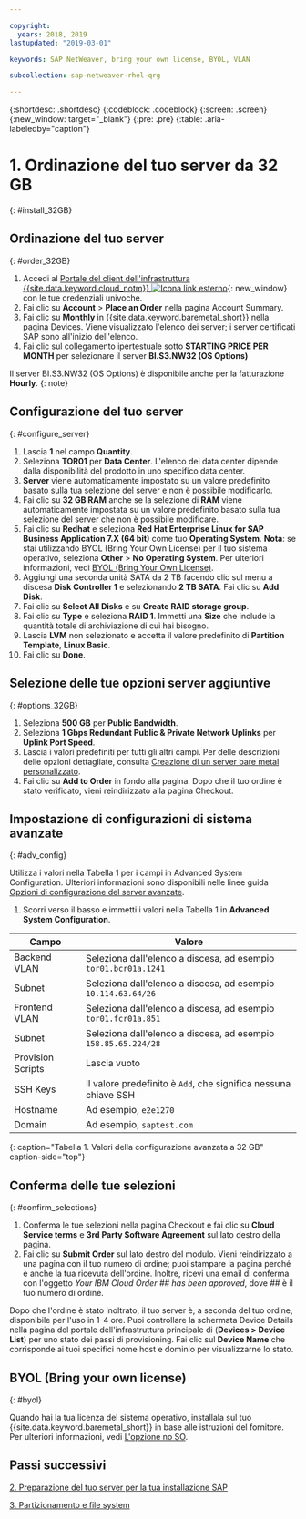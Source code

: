 ```yaml
---

copyright:
  years: 2018, 2019
lastupdated: "2019-03-01"

keywords: SAP NetWeaver, bring your own license, BYOL, VLAN

subcollection: sap-netweaver-rhel-qrg

---
```


{:shortdesc: .shortdesc}
{:codeblock: .codeblock}
{:screen: .screen}
{:new_window: target="_blank"}
{:pre: .pre}
{:table: .aria-labeledby="caption"}

# 1. Ordinazione del tuo server da 32 GB
{: #install_32GB}

## Ordinazione del tuo server
{: #order_32GB}

1. Accedi al [Portale del client dell'infrastruttura {{site.data.keyword.cloud_notm}} ![Icona link esterno](../../icons/launch-glyph.svg "Icona link esterno")](https://control.softlayer.com){: new_window} con le tue credenziali univoche.
2. Fai clic su **Account** > **Place an Order** nella pagina Account Summary.
3. Fai clic su **Monthly** in {{site.data.keyword.baremetal_short}} nella pagina Devices. Viene visualizzato l'elenco dei server; i server certificati SAP sono all'inizio dell'elenco.
4. Fai clic sul collegamento ipertestuale sotto **STARTING PRICE PER MONTH** per selezionare il server **BI.S3.NW32 (OS Options)**

Il server BI.S3.NW32 (OS Options) è disponibile anche per la fatturazione **Hourly**.
{: note}

## Configurazione del tuo server
{: #configure_server}

1. Lascia **1** nel campo **Quantity**.
2. Seleziona **TOR01** per **Data Center**. L'elenco dei data center dipende dalla disponibilità del prodotto in uno specifico data center.
3. **Server** viene automaticamente impostato su un valore predefinito basato sulla tua selezione del server e non è possibile modificarlo.
4. Fai clic su **32 GB RAM** anche se la selezione di **RAM** viene automaticamente impostata su un valore predefinito basato sulla tua selezione del server che non è possibile modificare.
5. Fai clic su **Redhat** e seleziona **Red Hat Enterprise Linux for SAP Business Application 7.X (64 bit)** come tuo **Operating System**. **Nota**: se stai utilizzando BYOL (Bring Your Own License) per il tuo sistema operativo, seleziona **Other** > **No Operating System**. Per ulteriori informazioni, vedi [BYOL (Bring Your Own License)](#byol).
6. Aggiungi una seconda unità SATA da 2 TB facendo clic sul menu a discesa **Disk Controller 1** e selezionando **2 TB SATA**. Fai clic su **Add Disk**.
7. Fai clic su **Select All Disks** e su **Create RAID storage group**.
8. Fai clic su **Type** e seleziona **RAID 1**. Immetti una **Size** che include la quantità totale di archiviazione di cui hai bisogno.
9. Lascia **LVM** non selezionato e accetta il valore predefinito di **Partition Template**, **Linux Basic**.
10. Fai clic su **Done**.

## Selezione delle tue opzioni server aggiuntive
{: #options_32GB}

1. Seleziona **500 GB** per **Public Bandwidth**.
2.	Seleziona **1 Gbps Redundant Public & Private Network Uplinks** per **Uplink Port Speed**.
3. Lascia i valori predefiniti per tutti gli altri campi. Per delle descrizioni delle opzioni dettagliate, consulta [Creazione di un server bare metal personalizzato](/docs/bare-metal?topic=bare-metal-ordering-baremetal-server#addl-server-options).
4.	Fai clic su **Add to Order** in fondo alla pagina. Dopo che il tuo ordine è stato verificato, vieni reindirizzato alla pagina Checkout.

## Impostazione di configurazioni di sistema avanzate
{: #adv_config}

Utilizza i valori nella Tabella 1 per i campi in Advanced System Configuration. Ulteriori informazioni sono disponibili nelle linee guida [Opzioni di configurazione del server avanzate](/docs/bare-metal?topic=bare-metal-ordering-baremetal-server#adv-system-config).

1. Scorri verso il basso e immetti i valori nella Tabella 1 in **Advanced System Configuration**.

|              Campo               |      Valore                                                           |
| -------------------------------- | -------------------------------------------------------------------- |
|Backend VLAN                      | Seleziona dall'elenco a discesa, ad esempio `tor01.bcr01a.1241`     |
|Subnet                            | Seleziona dall'elenco a discesa, ad esempio `10.114.63.64/26`       |
|Frontend VLAN                     | Seleziona dall'elenco a discesa, ad esempio `tor01.fcr01a.851`      |
|Subnet                            | Seleziona dall'elenco a discesa, ad esempio `158.85.65.224/28`      |
|Provision Scripts                 | Lascia vuoto                                                          |
|SSH Keys                          | Il valore predefinito è `Add`, che significa nessuna chiave SSH                            |
|Hostname                          | Ad esempio, `e2e1270`                                               |
|Domain                            | Ad esempio, `saptest.com`                                           |
{: caption="Tabella 1. Valori della configurazione avanzata a 32 GB" caption-side="top"}  

## Conferma delle tue selezioni
{: #confirm_selections}

1. Conferma le tue selezioni nella pagina Checkout e fai clic su **Cloud Service terms** e **3rd Party Software Agreement** sul lato destro della pagina.
2. Fai clic su **Submit Order** sul lato destro del modulo. Vieni reindirizzato a una pagina con il tuo numero di ordine; puoi stampare la pagina perché è anche la tua ricevuta dell'ordine. Inoltre, ricevi una email di conferma con l'oggetto *Your IBM Cloud Order ## has been approved*, dove ## è il tuo numero di ordine.

Dopo che l'ordine è stato inoltrato, il tuo server è, a seconda del tuo ordine, disponibile per l'uso in 1-4 ore. Puoi controllare la schermata Device Details nella pagina del portale dell'infrastruttura principale di (**Devices > Device List**) per uno stato dei passi di provisioning. Fai clic sul **Device Name** che corrisponde ai tuoi specifici nome host e dominio per visualizzarne lo stato.

## BYOL (Bring your own license)
{: #byol}

Quando hai la tua licenza del sistema operativo, installala sul tuo {{site.data.keyword.baremetal_short}} in base alle istruzioni del fornitore. Per ulteriori informazioni, vedi [L'opzione no SO](/docs/bare-metal?topic=bare-metal-the-no-os-option#how-to-install-an-operating-system-on-a-no-os-server-).

## Passi successivi

  [2. Preparazione del tuo server per la tua installazione SAP](/docs/infrastructure/sap-netweaver-rhel-qrg?topic=sap-netweaver-rhel-qrg-prepare_32GB)

  [3. Partizionamento e file system](/docs/infrastructure/sap-netweaver-rhel-qrg?topic=sap-netweaver-rhel-qrg-partition_32GB)
